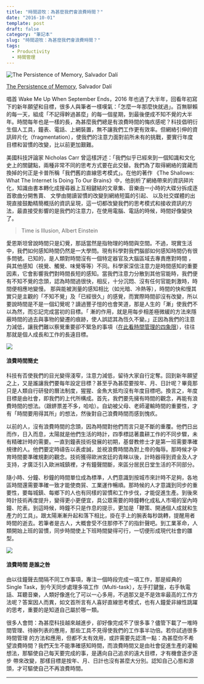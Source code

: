 ```yaml
---
title: "時間遊牧：為甚麼我們會浪費時間？"
date: "2016-10-01"
template: post
draft: false
category: "筆記本"
slug: "時間遊牧：為甚麼我們會浪費時間？"
tags:
  - Productivity
  - 時間管理
---
```


![The Persistence of Memory, Salvador Dalí](/media/f6287-1dk99wq6ninhklssjsepn7w.jpeg)

[The Persistence of Memory](https://en.wikipedia.org/wiki/The_Persistence_of_Memory), Salvador Dalí

唱首 Wake Me Up When September Ends，2016 年也過了大半年，回看年初寫下的新年願望和目標，很多人與筆者一樣嘆氣：「怎麼一年那麼快就過」。百無聊賴的每一天，組成「不記得幹過甚麼」的每一個星期，到最後便成不知不覺的大半年。時間每年也是一樣的長，為甚麼我們總是有浪費時間的悔疚感呢？科技倡明衍生個人工具，鐘表、電話、上網裝置，無不讓我們工作更有效率。但網絡引伸的資訊碎片化（fragmentation），使我們的注意力面對前所未有的挑戰，要實行年度目標和習慣的改變，比以前更加艱難。

美國科技評論家 Nicholas Carr 曾這樣評述：「我們似乎已經來到一個知識和文化史上的關鍵點，兩種非常不同的思考方式要在此交替。我們為了取得網絡的寶藏而換掉的何正是卡普所稱「我們舊的直線思考模式」。在他的著作 《The Shallows: What The Internet Is Doing To Our Brains》中，他剖析了網絡帶來的資訊碎片化，知識由書本轉化成搜尋器上互相鍵結的文章集、音樂由一小時的大碟分拆成逐首歌曲分開售賣、 文學由閱讀習慣的改變到網絡短篇的引起、 以及社交媒體的出現直接鼓勵精簡概括的資訊呈現，這一切都改變我們的思考模式和接收資訊的方法，最直接受影響的是我們的注意力，在使用電腦、電話的時候，時間好像變快了。

> Time is Illusion, Albert Einstein

愛恩斯坦曾說時間只是幻覺，那話當然是指物理的時間與空間。不過，現實生活中，我們如何感知時間仍然是一大學問。現有科學對我們腦部如何感知時間仍有很多問號。已知的，是人類對時間沒有一個特定器官及大腦區域去專責應對時間 ，與其他感知（視覺、觸覺、味覺等等）不同。科學家深信注意力是時間感知的重要因素，它會影響我們對時間長短的感知。當我們注意力分散到其他官能時，我們便有不知不覺的念頭，認為時間過很快，相反，十分沉悶、沒有任何官能刺激時，時間便相應地變慢。 那與能被測量的感知相比（如光暗、冷熱等），時間的快和慢其實只是主觀的「不知不覺」及「已經很久」的感覺，而實際時間卻沒有改變，所以要說時間是不是一個幻覺呢？讀過豐子愷的也會笑道，那是人生的「漸」使我們不以為然，而忘記完成當初的目標。「 漸的作用，就是用每步相差極微緩的方法來隱蔽時間的過去與事物的變遷的痕跡，使人誤認其為恆久不變。」正因為我們的注意力減低，讓我們難以察覺重要卻不緊急的事項（[在此看時間管理的四象限](https://czarto.com/2012/04/24/four-quadrants-of-time/)），往往那就是個人成長和工作的長遠目標。

![](/media/7ca2b-0uuufqk8uyhcpncyi.jpeg)

#### 浪費時間簡史

科技有否使我們的目光變得淺窄，注意力減低，留待大家自行定奪。回到新年願望之上，又是誰讓我們要每年設定目標？甚至乎為甚麼要按年、月、日計呢？畢竟那只是人類自行研發的曆法制度，猩猩、金魚大抵均沒有年度目標吧。換言之，年度目標是由社會，即我們的上代所構成。首先，我們要先擁有時間的觀念，再能有浪費時間的想法。（跟鎅票差不多，哈哈）。自幼被父母、老師灌輸時間的重要性，才有「時間要用得其所」的想法，然後對自己浪費時間而感到愧疚。

以前的人，沒有浪費時間的念頭，因為時間對他們而言只是不斷的重覆。他們日出而作，日入而息，太陽就是他們生活的時計，四季標誌著農耕工作的不同步驟，未有精確計時的需要。一直到鐘表技術發展的初期，基督教修士才是第一班需要準確規律的人。他們要定時禱告以表䖍誠，並視浪費時間為對上帝的侮辱。那時候才孕育時間要準確規劃的觀念。技術獲得歐洲宮廷的青睞以後，計時器得到資金及人才支持，才廣泛引入歐洲城鎮裡，才有鐘聲間斷，來區分居民日堂生活的不同部分。

隨小時、分鐘、秒鐘的時間單位成為標準，人們意識到按城市來計時不足夠，各地區時間還需要準確一致才能使商貿、工業運作暢順。那時候的人才意識到同步的重要性，要每城鎮、每鄉下的人也有同樣的習慣和工作步伐，才能促進生產。到後來時計技術再度提升，變得更小更便宜，具公眾需要的時鐘轉化成私人市場的室內時鐘、陀表。到這時候，時鐘不只是作息的提示，更加是「鞭策、開通個人成就和生產力的工具」。跟太陽漸漸升起和落下相比，掛在手上的腕表每秒跳轉，提醒用者時間的逝去。若筆者是古人，大概會受不住那停不了的指針聲吧。到工業革命，人類開始上班的習慣，同步時間使上下班時間變得可行，一切便形成現代社會的雛型。

![](/media/5f63a-0eztq2e9iapg0a_as.jpg)

#### 浪費時間 是誰之咎

由以往鐘聲去間隔不同工作事項，專注一個時段完成一項工作，那是經典的 Single Task，到今天同步處理多項工作（Multi-task），左手打鍵盤，右手執電話、耳聽音樂，人類好像進化了可以一心多用，不過那又是不是效率最高的工作方法呢？答案因人而異，如文首所言有人喜好直線思考模式，也有人鐘愛非線性跳躍的思考，重要的是知道自己屬於哪一類。

很多人會問：為甚麼科技越來越進步，卻好像完成不了很多事？儘管下載了一堆時間管理、待辦列表的應用，那些工具不見得使我們的工作事半功倍。若你試過很多時間管理 的方法和應用，但都不太有效用，或許需要先認清一點：為甚麼你不希望浪費時間？我們天生不能準確感知時間，而浪費時間又是由社會促進生產的灌輸想法，那驅使自己每天要完成的事，是邁向自己追求的遠大目標，才有機會逐步逐步 帶來改變，那樣目標是按年、月、日計也沒有甚麼大分別。認知自己心態和源頭，才可驅使自己不再浪費時間。

---
